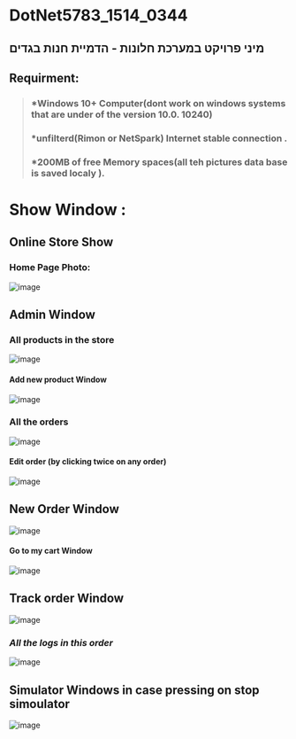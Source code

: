 # DotNet5783_1514_0344
##  מיני פרויקט במערכת חלונות - הדמיית חנות בגדים





## Requirment: 
>### *Windows 10+ Computer(dont work on windows systems that are under of the version 10.0. 10240) 
>### *unfilterd(Rimon or NetSpark) Internet stable connection  . 
>### *200MB of free Memory spaces(all teh pictures data base is saved localy ).   



# **Show Window :**
## **Online Store Show** 
### **Home Page Photo:**
![image](https://user-images.githubusercontent.com/35071116/216076717-8a8885d3-b137-4885-8bb1-b83a9ed6879b.png)

## **Admin Window**
### **All products in the store**
![image](https://user-images.githubusercontent.com/35071116/216078220-e917f518-1bf2-49c1-951d-50e140c9a54e.png)
#### **Add new product Window**
![image](https://user-images.githubusercontent.com/35071116/216080627-6973f342-8d38-44a9-a7fc-6411264a8746.png)


### **All the orders**
![image](https://user-images.githubusercontent.com/35071116/216079223-4ee15555-b3a0-451f-a3ad-7c3abdb8ed54.png)
#### **Edit order (by clicking twice on any order)**
![image](https://user-images.githubusercontent.com/35071116/216083233-bc267814-fc6f-4ffe-b39e-366affc4917c.png)




## **New Order Window**
![image](https://user-images.githubusercontent.com/35071116/216081616-6551c77d-58a6-4270-8efb-f5d3e4c22589.png)
#### **Go to my cart Window**
![image](https://user-images.githubusercontent.com/35071116/216082376-358320e4-44d2-4b36-b825-0f48890fe121.png)


## **Track order Window**
![image](https://user-images.githubusercontent.com/35071116/216084190-30bc6194-0eb2-4993-98a9-7770f21f87eb.png)
### ***All the logs in this order***
![image](https://user-images.githubusercontent.com/35071116/216084473-4a35f418-7eee-4a56-af2a-cdce224e5705.png)

## **Simulator Windows in case pressing on stop simoulator**
![image](https://user-images.githubusercontent.com/35071116/216085630-fd82d201-1565-4e53-ab07-aa2853f3226f.png)
